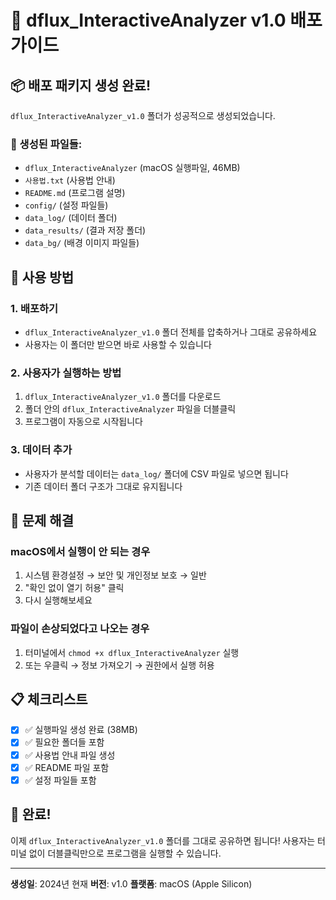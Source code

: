 # 🚀 dflux_InteractiveAnalyzer v1.0 배포 가이드

## 📦 배포 패키지 생성 완료!

`dflux_InteractiveAnalyzer_v1.0` 폴더가 성공적으로 생성되었습니다.

### 📁 생성된 파일들:
- `dflux_InteractiveAnalyzer` (macOS 실행파일, 46MB)
- `사용법.txt` (사용법 안내)
- `README.md` (프로그램 설명)
- `config/` (설정 파일들)
- `data_log/` (데이터 폴더)
- `data_results/` (결과 저장 폴더)
- `data_bg/` (배경 이미지 파일들)

## 🎯 사용 방법

### 1. 배포하기
- `dflux_InteractiveAnalyzer_v1.0` 폴더 전체를 압축하거나 그대로 공유하세요
- 사용자는 이 폴더만 받으면 바로 사용할 수 있습니다

### 2. 사용자가 실행하는 방법
1. `dflux_InteractiveAnalyzer_v1.0` 폴더를 다운로드
2. 폴더 안의 `dflux_InteractiveAnalyzer` 파일을 더블클릭
3. 프로그램이 자동으로 시작됩니다

### 3. 데이터 추가
- 사용자가 분석할 데이터는 `data_log/` 폴더에 CSV 파일로 넣으면 됩니다
- 기존 데이터 폴더 구조가 그대로 유지됩니다

## 🔧 문제 해결

### macOS에서 실행이 안 되는 경우
1. 시스템 환경설정 → 보안 및 개인정보 보호 → 일반
2. "확인 없이 열기 허용" 클릭
3. 다시 실행해보세요

### 파일이 손상되었다고 나오는 경우
1. 터미널에서 `chmod +x dflux_InteractiveAnalyzer` 실행
2. 또는 우클릭 → 정보 가져오기 → 권한에서 실행 허용

## 📋 체크리스트

- [x] ✅ 실행파일 생성 완료 (38MB)
- [x] ✅ 필요한 폴더들 포함
- [x] ✅ 사용법 안내 파일 생성
- [x] ✅ README 파일 포함
- [x] ✅ 설정 파일들 포함

## 🎉 완료!

이제 `dflux_InteractiveAnalyzer_v1.0` 폴더를 그대로 공유하면 됩니다!
사용자는 터미널 없이 더블클릭만으로 프로그램을 실행할 수 있습니다.

---
**생성일**: 2024년 현재
**버전**: v1.0
**플랫폼**: macOS (Apple Silicon)
